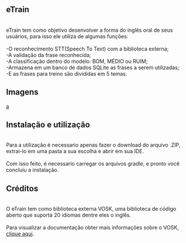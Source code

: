 ## eTrain

<br>eTrain tem como objetivo desenvolver a forma do inglês oral de seus usuários, para isso ele utiliza de algumas funções:<br/>
<br>-O reconhecimento STT(Speech To Text) com a biblioteca externa;
<br>-A validação da frase reconhecida;
<br>-A classificação dentro do modelo: BOM, MÉDIO ou RUIM;
<br>-Armazena em um banco de dados SQLite as frases a serem utilizadas;
<br>-E as frases para treino são divididas em 5 temas.

## Imagens
[a](e-Train/app/src/main/assets/Conclusão.jpg)

## Instalação e utilização

<br>Para a utilização é necessario apenas fazer o download do arquivo .ZIP, extrai-lo em uma pasta a sua escolha e abrir em sua IDE.<br/>
<br>Com isso feito, é necessario carregar os arquivos gradle, e pronto você concluiu a instalação.<br/>

 
## Créditos

<br>O eTrain tem como biblioteca externa VOSK, uma biblioteca de código aberto que suporta 20 idiomas dentre eles o inglês.<br/>
<br>Para visualizar a documentação obter mais informações sobre o VOSK, [clique aqui](https://alphacephei.com/vosk/install).<br/>


